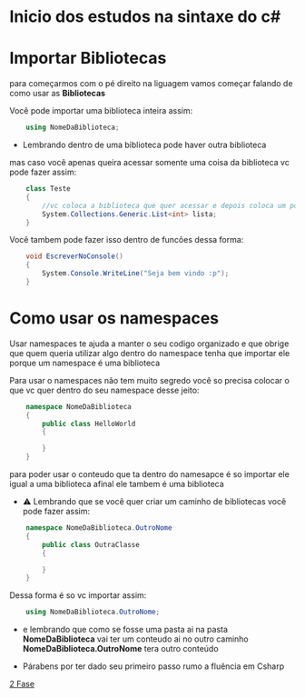 # Inicio dos estudos na sintaxe do c#

## <h1>Importar <Strong>Bibliotecas</Strong></h1>
para começarmos com o pé direito na liguagem vamos começar falando de como usar as <Strong>Bibliotecas</Strong><br>

Você pode importar uma biblioteca inteira assim:

```csharp
    using NomeDaBiblioteca;
```
- Lembrando dentro de uma biblioteca pode haver outra biblioteca

mas caso você apenas queira acessar somente uma coisa da biblioteca vc pode fazer assim:

```csharp
    class Teste
    {
        //vc coloca a biblioteca que quer acessar e depois coloca um ponto para poder acessar tudo que aquela biblioteca tem 
        System.Collections.Generic.List<int> lista;
    }
```

Você tambem pode fazer isso dentro de funcões dessa forma:

```csharp
    void EscreverNoConsole()
    {
        System.Console.WriteLine("Seja bem vindo :p");
    }
```

## <h1>Como usar os <Strong>namespaces</Strong></h1>

<p>Usar namespaces te ajuda a manter o seu codigo organizado e que obrige que quem queria utilizar algo dentro 
do namespace tenha que importar ele porque um namespace é uma biblioteca
</p>

Para usar o namespaces não tem muito segredo você so precisa colocar o que vc quer dentro do seu namespace desse jeito:

```csharp
    namespace NomeDaBiblioteca
    {
        public class HelloWorld
        {

        }
    }
```

para poder usar o conteudo que ta dentro do namesapce é so importar ele igual a uma biblioteca afinal ele tambem é uma biblioteca

- :warning: Lembrando que se você quer criar um caminho de bibliotecas você pode fazer assim:

```csharp
    namespace NomeDaBiblioteca.OutroNome
    {
        public class OutraClasse
        {

        } 
    }
```

Dessa forma é so vc importar assim:

```csharp
    using NomeDaBiblioteca.OutroNome;
```

- e lembrando que como se fosse uma pasta ai na pasta <Strong>NomeDaBiblioteca</Strong> vai ter um conteudo ai no outro caminho <Strong>NomeDaBiblioteca.OutroNome</Strong> tera outro conteúdo

- Párabens por ter dado seu primeiro passo rumo a fluência em Csharp

[2 Fase](/Fase2.md)